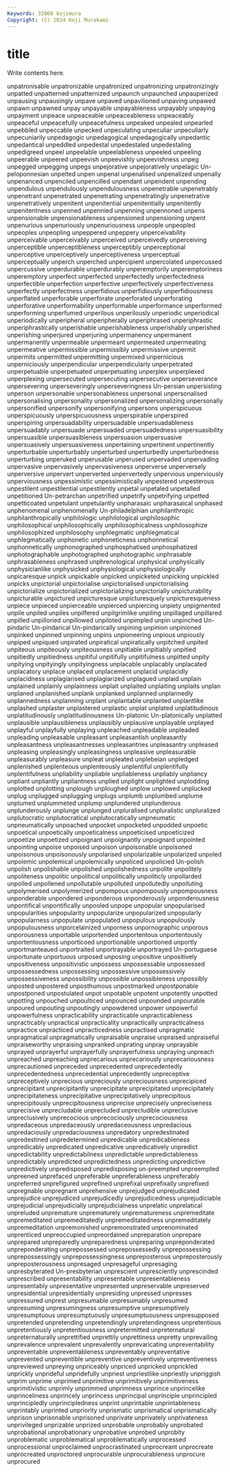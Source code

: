 ```yaml
---
Keywords: 32066 kojimura
Copyright: (C) 2024 Koji Murakami
---
```


# title

Write contents here.



unpatronisable unpatronizable
unpatronized unpatronizing unpatronizingly unpatted unpatterned unpatternized unpaunch unpaunched unpauperized unpausing
unpausingly unpave unpaved unpavilioned unpaving unpawed unpawn unpawned unpay unpayable
unpayableness unpayably unpaying unpayment unpeace unpeaceable unpeaceableness unpeaceably unpeaceful unpeacefully
unpeacefulness unpeaked unpealed unpearled unpebbled unpeccable unpecked unpeculating unpeculiar unpeculiarly
unpecuniarily unpedagogic unpedagogical unpedagogically unpedantic unpedantical unpeddled unpedestal unpedestaled unpedestaling
unpedigreed unpeel unpeelable unpeelableness unpeeled unpeeling unpeerable unpeered unpeevish unpeevishly
unpeevishness unpeg unpegged unpegging unpegs unpejorative unpejoratively unpelagic Un-peloponnesian unpelted
unpen unpenal unpenalised unpenalized unpenally unpenanced unpenciled unpencilled unpendant unpendent
unpending unpendulous unpendulously unpendulousness unpenetrable unpenetrably unpenetrant unpenetrated unpenetrating unpenetratingly
unpenetrative unpenetratively unpenitent unpenitential unpenitentially unpenitently unpenitentness unpenned unpennied unpenning
unpennoned unpens unpensionable unpensionableness unpensioned unpensioning unpent unpenurious unpenuriously unpenuriousness
unpeople unpeopled unpeoples unpeopling unpeppered unpeppery unperceivability unperceivable unperceivably unperceived
unperceivedly unperceiving unperceptible unperceptibleness unperceptibly unperceptional unperceptive unperceptively unperceptiveness unperceptual
unperceptually unperch unperched unpercipient unpercolated unpercussed unpercussive unperdurable unperdurably unperemptorily
unperemptoriness unperemptory unperfect unperfected unperfectedly unperfectedness unperfectible unperfection unperfective unperfectively
unperfectiveness unperfectly unperfectness unperfidious unperfidiously unperfidiousness unperflated unperforable unperforate unperforated
unperforating unperforative unperformability unperformable unperformance unperformed unperforming unperfumed unperilous unperilously
unperiodic unperiodical unperiodically unperipheral unperipherally unperiphrased unperiphrastic unperiphrastically unperishable unperishableness
unperishably unperished unperishing unperjured unperjuring unpermanency unpermanent unpermanently unpermeable unpermeant
unpermeated unpermeating unpermeative unpermissible unpermissibly unpermissive unpermit unpermits unpermitted unpermitting
unpermixed unpernicious unperniciously unperpendicular unperpendicularly unperpetrated unperpetuable unperpetuated unperpetuating unperplex
unperplexed unperplexing unpersecuted unpersecuting unpersecutive unperseverance unpersevering unperseveringly unperseveringness Un-persian
unpersisting unperson unpersonable unpersonableness unpersonal unpersonalised unpersonalising unpersonality unpersonalized unpersonalizing
unpersonally unpersonified unpersonify unpersonifying unpersons unperspicuous unperspicuously unperspicuousness unperspirable unperspired
unperspiring unpersuadability unpersuadable unpersuadableness unpersuadably unpersuade unpersuaded unpersuadedness unpersuasibility unpersuasible
unpersuasibleness unpersuasion unpersuasive unpersuasively unpersuasiveness unpertaining unpertinent unpertinently unperturbable unperturbably
unperturbed unperturbedly unperturbedness unperturbing unperuked unperusable unperused unpervaded unpervading unpervasive
unpervasively unpervasiveness unperverse unperversely unperversive unpervert unperverted unpervertedly unpervious unperviously
unperviousness unpessimistic unpessimistically unpestered unpesterous unpestilent unpestilential unpestilently unpetal unpetaled
unpetalled unpetitioned Un-petrarchan unpetrified unpetrify unpetrifying unpetted unpetticoated unpetulant unpetulantly
unpharasaic unpharasaical unphased unphenomenal unphenomenally Un-philadelphian unphilanthropic unphilanthropically unphilologic unphilological
unphilosophic unphilosophical unphilosophically unphilosophicalness unphilosophize unphilosophized unphilosophy unphlegmatic unphlegmatical unphlegmatically
unphonetic unphoneticness unphonnetical unphonnetically unphonographed unphosphatised unphosphatized unphotographable unphotographed unphotographic
unphrasable unphrasableness unphrased unphrenological unphysical unphysically unphysicianlike unphysicked unphysiological unphysiologically
unpicaresque unpick unpickable unpicked unpicketed unpicking unpickled unpicks unpictorial unpictorialise
unpictorialised unpictorialising unpictorialize unpictorialized unpictorializing unpictorially unpicturability unpicturable unpictured unpicturesque
unpicturesquely unpicturesqueness unpiece unpieced unpierceable unpierced unpiercing unpiety unpigmented unpile
unpiled unpiles unpilfered unpilgrimlike unpiling unpillaged unpillared unpilled unpilloried unpillowed
unpiloted unpimpled unpin unpinched Un-pindaric Un-pindarical Un-pindarically unpining unpinion unpinioned
unpinked unpinned unpinning unpins unpioneering unpious unpiously unpiped unpiqued unpirated
unpiratical unpiratically unpitched unpited unpiteous unpiteously unpiteousness unpitiable unpitiably unpitied
unpitiedly unpitiedness unpitiful unpitifully unpitifulness unpitted unpity unpitying unpityingly unpityingness
unplacable unplacably unplacated unplacatory unplace unplaced unplacement unplacid unplacidly unplacidness
unplagiarised unplagiarized unplagued unplaid unplain unplained unplainly unplainness unplait unplaited
unplaiting unplaits unplan unplaned unplanished unplank unplanked unplanned unplannedly unplannedness
unplanning unplant unplantable unplanted unplantlike unplashed unplaster unplastered unplastic unplat
unplated unplatitudinous unplatitudinously unplatitudinousness Un-platonic Un-platonically unplatted unplausible unplausibleness unplausibly
unplausive unplayable unplayed unplayful unplayfully unplaying unpleached unpleadable unpleaded unpleading
unpleasable unpleasant unpleasantish unpleasantly unpleasantness unpleasantnesses unpleasantries unpleasantry unpleased unpleasing
unpleasingly unpleasingness unpleasive unpleasurable unpleasurably unpleasure unpleat unpleated unplebeian unpledged
unplenished unplenteous unplenteously unplentiful unplentifully unplentifulness unpliability unpliable unpliableness unpliably
unpliancy unpliant unpliantly unpliantness unplied unplight unplighted unplodding unplotted unplotting
unplough unploughed unplow unplowed unplucked unplug unplugged unplugging unplugs unplumb
unplumbed unplume unplumed unplummeted unplump unplundered unplunderous unplunderously unplunge unplunged
unpluralised unpluralistic unpluralized unplutocratic unplutocratical unplutocratically unpneumatic unpneumatically unpoached unpocket
unpocketed unpodded unpoetic unpoetical unpoetically unpoeticalness unpoeticised unpoeticized unpoetize unpoetized
unpoignant unpoignantly unpoignard unpointed unpointing unpoise unpoised unpoison unpoisonable unpoisoned
unpoisonous unpoisonously unpolarised unpolarizable unpolarized unpoled unpolemic unpolemical unpolemically unpoliced
unpolicied Un-polish unpolish unpolishable unpolished unpolishedness unpolite unpolitely unpoliteness unpolitic
unpolitical unpolitically unpoliticly unpollarded unpolled unpollened unpollutable unpolluted unpollutedly unpolluting
unpolymerised unpolymerized unpompous unpompously unpompousness unponderable unpondered unponderous unponderously unponderousness
unpontifical unpontifically unpooled unpope unpopular unpopularised unpopularities unpopularity unpopularize unpopularized
unpopularly unpopularness unpopulate unpopulated unpopulous unpopulously unpopulousness unporcelainized unporness unpornographic
unporous unporousness unportable unportended unportentous unportentously unportentousness unporticoed unportionable unportioned
unportly unportmanteaued unportraited unportrayable unportrayed Un-portuguese unportunate unportuous unposed unposing
unpositive unpositively unpositiveness unpositivistic unpossess unpossessable unpossessed unpossessedness unpossessing unpossessive
unpossessively unpossessiveness unpossibility unpossible unpossibleness unpossibly unposted unpostered unposthumous unpostmarked
unpostponable unpostponed unpostulated unpot unpotable unpotent unpotently unpotted unpotting unpouched
unpoulticed unpounced unpounded unpourable unpoured unpouting unpoutingly unpowdered unpower unpowerful
unpowerfulness unpracticability unpracticable unpracticableness unpracticably unpractical unpracticality unpractically unpracticalness unpractice
unpracticed unpracticedness unpractised unpragmatic unpragmatical unpragmatically unpraisable unpraise unpraised unpraiseful
unpraiseworthy unpraising unpranked unprating unpray unprayable unprayed unprayerful unprayerfully unprayerfulness
unpraying unpreach unpreached unpreaching unprecarious unprecariously unprecariousness unprecautioned unpreceded unprecedented
unprecedentedly unprecedentedness unprecedential unprecedently unpreceptive unpreceptively unprecious unpreciously unpreciousness unprecipiced
unprecipitant unprecipitantly unprecipitate unprecipitated unprecipitately unprecipitateness unprecipitative unprecipitatively unprecipitous unprecipitously
unprecipitousness unprecise unprecisely unpreciseness unprecisive unprecludable unprecluded unprecludible unpreclusive unpreclusively
unprecocious unprecociously unprecociousness unpredaceous unpredaceously unpredaceousness unpredacious unpredaciously unpredaciousness unpredatory
unpredestinated unpredestined unpredetermined unpredicable unpredicableness unpredicably unpredicated unpredicative unpredicatively unpredict
unpredictability unpredictabilness unpredictable unpredictableness unpredictably unpredicted unpredictedness unpredicting unpredictive unpredictively
unpredisposed unpredisposing un-preempted unpreempted unpreened unprefaced unpreferable unpreferableness unpreferably unpreferred
unprefigured unprefined unprefixal unprefixally unprefixed unpregnable unpregnant unprehensive unprejudged unprejudicated
unprejudice unprejudiced unprejudicedly unprejudicedness unprejudiciable unprejudicial unprejudicially unprejudicialness unprelatic unprelatical
unpreluded unpremature unprematurely unprematureness unpremeditate unpremeditated unpremeditatedly unpremeditatedness unpremeditately unpremeditation
unpremonished unpremonstrated unprenominated unprenticed unpreoccupied unpreordained unpreparation unprepare unprepared unpreparedly
unpreparedness unpreparing unpreponderated unpreponderating unprepossessed unprepossessedly unprepossessing unprepossessingly unprepossessingness unpreposterous
unpreposterously unpreposterousness unpresaged unpresageful unpresaging unpresbyterated Un-presbyterian unprescient unpresciently unprescinded
unprescribed unpresentability unpresentable unpresentableness unpresentably unpresentative unpresented unpreservable unpreserved unpresidential
unpresidentially unpresiding unpressed unpresses unpressured unprest unpresumable unpresumably unpresumed unpresuming
unpresumingness unpresumptive unpresumptively unpresumptuous unpresumptuously unpresumptuousness unpresupposed unpretended unpretending unpretendingly
unpretendingness unpretentious unpretentiously unpretentiousness unpretermitted unpreternatural unpreternaturally unprettified unprettily unprettiness
unpretty unprevailing unprevalence unprevalent unprevalently unprevaricating unpreventability unpreventable unpreventableness unpreventably
unpreventative unprevented unpreventible unpreventive unpreventively unpreventiveness unpreviewed unpreying unpriceably unpriced
unpricked unprickled unprickly unprideful unpridefully unpriest unpriestlike unpriestly unpriggish unprim
unprime unprimed unprimitive unprimitively unprimitiveness unprimitivistic unprimly unprimmed unprimness unprince
unprincelike unprinceliness unprincely unprincess unprincipal unprinciple unprincipled unprincipledly unprincipledness unprint
unprintable unprintableness unprintably unprinted unpriority unprismatic unprismatical unprismatically unprison unprisonable
unprisoned unprivate unprivately unprivateness unprivileged unprizable unprized unprobable unprobably unprobated
unprobational unprobationary unprobative unprobed unprobity unproblematic unproblematical unproblematically unprocessed unprocessional
unproclaimed unprocrastinated unprocreant unprocreate unprocreated unproctored unprocurable unprocurableness unprocure unprocured

